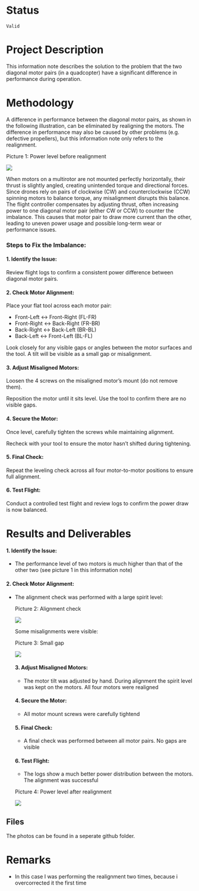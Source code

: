 # Status

`Valid`

# Project Description

This information note describes the solution to the problem that the two diagonal motor pairs (in a quadcopter) have a significant difference in performance during operation.

# Methodology

A difference in performance between the diagonal motor pairs, as shown in the following illustration, can be eliminated by realigning the motors. The difference in performance may also be caused by other problems (e.g. defective propellers), but this information note only refers to the realignment.

Picture 1: Power level before realignment

![](https://raw.githubusercontent.com/Julius-eng/project-quiver-05032025/refs/heads/main/task-grant-bounty/pt2/troubleshooting/0001-diagonal-motor-pair-power-difference/pictures/01.png)

When motors on a multirotor are not mounted perfectly horizontally, their thrust is slightly angled, creating unintended torque and directional forces. Since drones rely on pairs of clockwise (CW) and counterclockwise (CCW) spinning motors to balance torque, any misalignment disrupts this balance. The flight controller compensates by adjusting thrust, often increasing power to one diagonal motor pair (either CW or CCW) to counter the imbalance. This causes that motor pair to draw more current than the other, leading to uneven power usage and possible long-term wear or performance issues.

### Steps to Fix the Imbalance:

#### 1. Identify the Issue:

Review flight logs to confirm a consistent power difference between diagonal motor pairs.

#### 2. Check Motor Alignment:

Place your flat tool across each motor pair:

- Front-Left ↔ Front-Right (FL-FR)
- Front-Right ↔ Back-Right (FR-BR)
- Back-Right ↔ Back-Left (BR-BL)
- Back-Left ↔ Front-Left (BL-FL)

Look closely for any visible gaps or angles between the motor surfaces and the tool. A tilt will be visible as a small gap or misalignment.

#### 3. Adjust Misaligned Motors:

Loosen the 4 screws on the misaligned motor’s mount (do not remove them).

Reposition the motor until it sits level. Use the tool to confirm there are no visible gaps.

#### 4. Secure the Motor:

Once level, carefully tighten the screws while maintaining alignment.

Recheck with your tool to ensure the motor hasn’t shifted during tightening.

#### 5. Final Check:

Repeat the leveling check across all four motor-to-motor positions to ensure full alignment.

#### 6. Test Flight:

Conduct a controlled test flight and review logs to confirm the power draw is now balanced.

# Results and Deliverables

#### 1. Identify the Issue:

- The performance level of two motors is much higher than that of the other two (see picture 1 in this information note)

#### 2. Check Motor Alignment:

- The alignment check was performed with a large spirit level:

  Picture 2: Alignment check

  ![](https://raw.githubusercontent.com/Julius-eng/project-quiver-05032025/refs/heads/main/task-grant-bounty/pt2/troubleshooting/0001-diagonal-motor-pair-power-difference/pictures/02.png)

  Some misalignments were visible:

  Picture 3: Small gap

  ![](https://raw.githubusercontent.com/Julius-eng/project-quiver-05032025/refs/heads/main/task-grant-bounty/pt2/troubleshooting/0001-diagonal-motor-pair-power-difference/pictures/03.png)

  #### 3. Adjust Misaligned Motors:
  - The motor tilt was adjusted by hand. During alignment the spirit level was kept on the motors. All four motors were realigned

  #### 4. Secure the Motor:
  - All motor mount screws were carefully tightend

  #### 5. Final Check:
  - A final check was performed between all motor pairs. No gaps are visible

  #### 6. Test Flight:
  - The logs show a much better power distribution between the motors. The alignment was successful

  Picture 4: Power level after realignment

  ![](https://raw.githubusercontent.com/Julius-eng/project-quiver-05032025/refs/heads/main/task-grant-bounty/pt2/troubleshooting/0001-diagonal-motor-pair-power-difference/pictures/04.png)


## Files

The photos can be found in a seperate github folder.

# Remarks

- In this case I was performing the realignment two times, because i overcorrected it the first time
